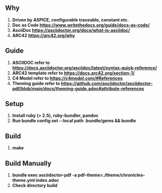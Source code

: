 ## Why
1. **Driven by ASPICE, configurable traceable, constant etc.**
2. **Doc as Code https://www.writethedocs.org/guide/docs-as-code/**
3. **AsciiDoc https://asciidoctor.org/docs/what-is-asciidoc/**
4. **ARC42 https://arc42.org/why**

## Guide
1. **ASCIIDOC refer to https://docs.asciidoctor.org/asciidoc/latest/syntax-quick-reference/**
2. **ARC42 template refer to https://docs.arc42.org/section-1/**
3. **C4 Model refer to https://c4model.com/#References**
4. **Theming guide refer to https://github.com/asciidoctor/asciidoctor-pdf/blob/main/docs/theming-guide.adoc#attribute-references**

## Setup 
1. **Install ruby (> 2.5), ruby-bundler, pandoc**
2. **Run bundle config set --local path .bundle/gems && bundle**

## Build 
1. **make**

## Build Manually
1. **bundle exec asciidoctor-pdf -a pdf-theme=./theme/chronicles-theme.yml index.adoc**
2. **Check directory build**

